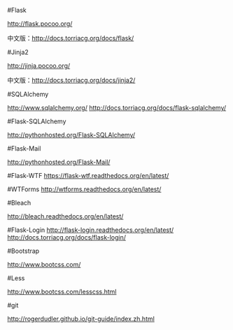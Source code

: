#Flask

http://flask.pocoo.org/

中文版：http://docs.torriacg.org/docs/flask/

#Jinja2

http://jinja.pocoo.org/

中文版：http://docs.torriacg.org/docs/jinja2/

#SQLAlchemy

http://www.sqlalchemy.org/
http://docs.torriacg.org/docs/flask-sqlalchemy/

#Flask-SQLAlchemy

http://pythonhosted.org/Flask-SQLAlchemy/

#Flask-Mail

http://pythonhosted.org/Flask-Mail/

#Flask-WTF
https://flask-wtf.readthedocs.org/en/latest/

#WTForms
http://wtforms.readthedocs.org/en/latest/

#Bleach

http://bleach.readthedocs.org/en/latest/

#Flask-Login
http://flask-login.readthedocs.org/en/latest/
http://docs.torriacg.org/docs/flask-login/

#Bootstrap

http://www.bootcss.com/

#Less

http://www.bootcss.com/lesscss.html

#git

http://rogerdudler.github.io/git-guide/index.zh.html
